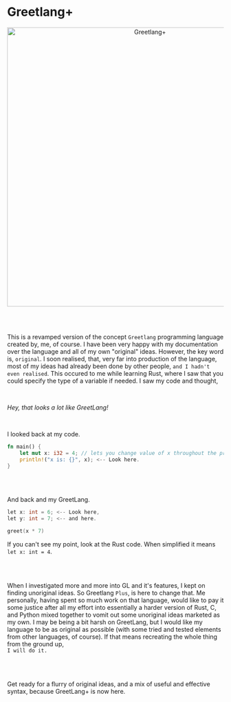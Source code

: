 # Greetlang+

<p align="center"><img width="649" alt="Greetlang+" src="https://user-images.githubusercontent.com/104099162/233203284-dc165de9-bd13-48b2-a663-fac39b626ebe.png"> </p>

<br />
<br />

This is a revamped version of the concept `Greetlang` programming language created by, me, of course. I have been very happy with my documentation over the language and all of my own "original" ideas. However, the key word is, `original`. I soon realised, that, very far into production of the language, most of my ideas had already been done by other people, `and I hadn't even realised`. This occured to me while learning Rust, where I saw that you could specify the type of a variable if needed. I saw my code and thought, <br />

<br />

*Hey, that looks a lot like GreetLang!*


<br />

I looked back at my code. <br />

```rs
fn main() {
    let mut x: i32 = 4; // lets you change value of x throughout the program
    println!("x is: {}", x); <-- Look here.
}
```

<br />
<br />

And back and my GreetLang. <br />

```c
let x: int = 6; <-- Look here,
let y: int = 7; <-- and here.

greet(x * 7)
```

If you can't see my point, look at the Rust code. When simplified it means `let x: int = 4`.

<br />
<br />

When I investigated more and more into GL and it's features, I kept on finding unoriginal ideas. So Greetlang `Plus`, is here to change that. Me personally, having spent so much work on that language, would like to pay it some justice after all my effort into essentially a harder version of Rust, C, and Python mixed together to vomit out some unoriginal ideas marketed as my own. I may be being a bit harsh on GreetLang, but I would like my language to be as original as possible (with some tried and tested elements from other languages, of course). If that means recreating the whole thing from the ground up, <br />
`I will do it.`

<br />
<br />

Get ready for a flurry of original ideas, and a mix of useful and effective syntax, because GreetLang+ is now here.
















